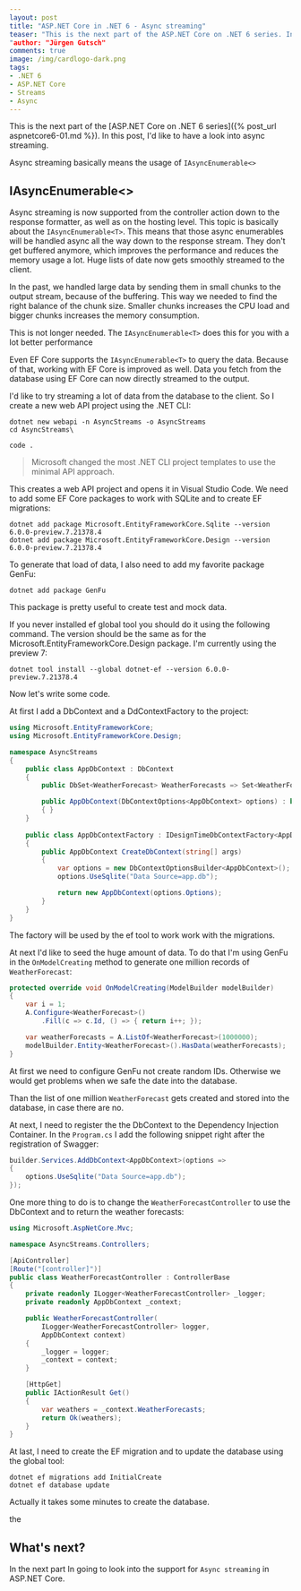 ```yaml
---
layout: post
title: "ASP.NET Core in .NET 6 - Async streaming"
teaser: "This is the next part of the ASP.NET Core on .NET 6 series. In this post, I'd like to have a look into async streaming.
"author: "Jürgen Gutsch"
comments: true
image: /img/cardlogo-dark.png
tags: 
- .NET 6
- ASP.NET Core
- Streams
- Async
---
```


This is the next part of the [ASP.NET Core on .NET 6 series]({% post_url aspnetcore6-01.md %}). In this post, I'd like to have a look into async streaming.

Async streaming basically means the usage of `IAsyncEnumerable<>` 

## IAsyncEnumerable<>

Async streaming is now supported from the controller action down to the response formatter, as well as on the hosting level. This topic is basically about  the `IAsyncEnumerable<T>`. This means that those async enumerables will be handled async all the way down to the response stream.  They don't get buffered anymore, which improves the performance and reduces the memory usage a lot. Huge lists of date now gets smoothly streamed to the client.

In the past, we handled large data by sending them in small chunks to the output stream, because of the buffering. This way we needed to find the right balance of the chunk size. Smaller  chunks increases the CPU load and bigger chunks increases the memory consumption.

This is not longer needed. The `IAsyncEnumerable<T>` does this for you with a lot better performance 

Even EF Core supports the `IAsyncEnumerable<T>` to query the data. Because of that, working with EF Core is improved as well. Data you fetch from the database using EF Core can now directly streamed to the output. 

I'd like to try streaming a lot of data from the database to the client. So I create a new web API project using the .NET CLI:

~~~shell
dotnet new webapi -n AsyncStreams -o AsyncStreams
cd AsyncStreams\

code .
~~~

> Microsoft changed the most .NET CLI project templates to use the minimal API approach.  

This creates a web API project and opens it in Visual Studio Code. We need to add some EF Core packages to work with SQLite and to create EF migrations:

```shell
dotnet add package Microsoft.EntityFrameworkCore.Sqlite --version 6.0.0-preview.7.21378.4
dotnet add package Microsoft.EntityFrameworkCore.Design --version 6.0.0-preview.7.21378.4
```

To generate that load of data, I also need to add my favorite package GenFu:

~~~shell
dotnet add package GenFu
~~~

This package is pretty useful to create test and mock data.

If you never installed ef global tool you should do it using the following command. The version should be the same as for the Microsoft.EntityFrameworkCore.Design package. I'm currently using the preview 7:

~~~shell
dotnet tool install --global dotnet-ef --version 6.0.0-preview.7.21378.4
~~~

Now let's write some code.

At first I add a DbContext  and a DdContextFactory to the project:

~~~csharp
using Microsoft.EntityFrameworkCore;
using Microsoft.EntityFrameworkCore.Design;

namespace AsyncStreams
{
    public class AppDbContext : DbContext
    {
        public DbSet<WeatherForecast> WeatherForecasts => Set<WeatherForecast>();

        public AppDbContext(DbContextOptions<AppDbContext> options) : base(options)
        { }
    }
    
    public class AppDbContextFactory : IDesignTimeDbContextFactory<AppDbContext>
    {
        public AppDbContext CreateDbContext(string[] args)
        {
            var options = new DbContextOptionsBuilder<AppDbContext>();
            options.UseSqlite("Data Source=app.db");

            return new AppDbContext(options.Options);
        }
    }
}
~~~

The factory will be used by the ef tool to work work with the migrations.

At next I'd like to seed the huge amount of data. To do that I'm using GenFu in the  `OnModelCreating` method to generate one million records of `WeatherForecast`:

~~~csharp
protected override void OnModelCreating(ModelBuilder modelBuilder)
{
    var i = 1;
    A.Configure<WeatherForecast>()
        .Fill(c => c.Id, () => { return i++; });

    var weatherForecasts = A.ListOf<WeatherForecast>(1000000);
    modelBuilder.Entity<WeatherForecast>().HasData(weatherForecasts);
}
~~~

At first we need to configure GenFu not create random IDs. Otherwise we would get problems when we safe the date into the database.

Than the list of one million `WeatherForecast` gets created and stored into the database, in case there are no.

At next, I need to register the the DbContext to the Dependency Injection Container. In the `Program.cs` I add the following snippet right after the registration of Swagger:

~~~csharp
builder.Services.AddDbContext<AppDbContext>(options =>
{
    options.UseSqlite("Data Source=app.db");
});
~~~

One more thing to do is to change the `WeatherForecastController` to use the DbContext and to return the weather forecasts:

~~~csharp
using Microsoft.AspNetCore.Mvc;

namespace AsyncStreams.Controllers;

[ApiController]
[Route("[controller]")]
public class WeatherForecastController : ControllerBase
{
    private readonly ILogger<WeatherForecastController> _logger;
    private readonly AppDbContext _context;

    public WeatherForecastController(
        ILogger<WeatherForecastController> logger,
        AppDbContext context)
    {
        _logger = logger;
        _context = context;
    }

    [HttpGet]
    public IActionResult Get()
    {
        var weathers = _context.WeatherForecasts;
        return Ok(weathers);
    }
}
~~~

At last, I need to create the EF migration and to update the database using the global tool:

~~~shell
dotnet ef migrations add InitialCreate
dotnet ef database update
~~~

Actually it takes some minutes to create the database.







the 



## What's next?

In the next part In going to look into the support for `Async streaming` in ASP.NET Core.

